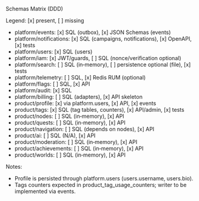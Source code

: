 Schemas Matrix (DDD)

Legend: [x] present, [ ] missing

- platform/events: [x] SQL (outbox), [x] JSON Schemas (events)
- platform/notifications: [x] SQL (campaigns, notifications), [x] OpenAPI, [x] tests
- platform/users: [x] SQL (users)
- platform/iam: [x] JWT/guards, [ ] SQL (nonce/verification optional)
- platform/search: [ ] SQL (in‑memory), [ ] persistence optional (file), [x] tests
- platform/telemetry: [ ] SQL, [x] Redis RUM (optional)
- platform/flags: [ ] SQL, [x] API
- platform/audit: [x] SQL
- platform/billing: [ ] SQL (adapters), [x] API skeleton
- product/profile: [x] via platform.users, [x] API, [x] events
- product/tags: [x] SQL (tag tables, counters), [x] API/admin, [x] tests
- product/nodes: [ ] SQL (in‑memory), [x] API
- product/quests: [ ] SQL (in‑memory), [x] API
- product/navigation: [ ] SQL (depends on nodes), [x] API
- product/ai: [ ] SQL (N/A), [x] API
- product/moderation: [ ] SQL (in‑memory), [x] API
- product/achievements: [ ] SQL (in‑memory), [x] API
- product/worlds: [ ] SQL (in‑memory), [x] API

Notes:
- Profile is persisted through platform.users (users.username, users.bio).
- Tags counters expected in product_tag_usage_counters; writer to be implemented via events.

